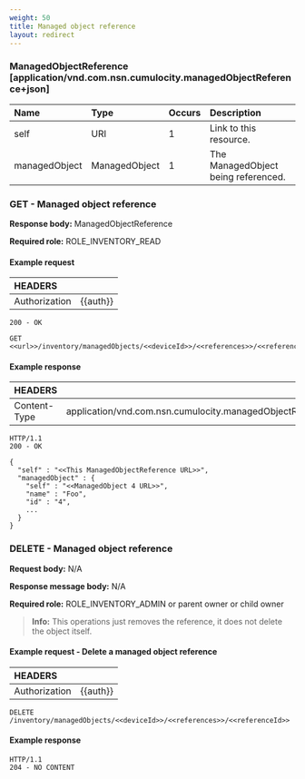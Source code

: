 ```yaml
---
weight: 50
title: Managed object reference
layout: redirect
---
```


### ManagedObjectReference [application/vnd.com.nsn.cumulocity.managedObjectReference+json]

|Name|Type|Occurs|Description|
|:---|:---|:-----|:----------|
|self|URI|1|Link to this resource.|
|managedObject|ManagedObject|1|The ManagedObject being referenced.|

### GET - Managed object reference

**Response body:** ManagedObjectReference

**Required role:** ROLE\_INVENTORY\_READ

#### Example request

|HEADERS||
|:---|:---|
|Authorization|{{auth}}

```http    
200 - OK

GET <<url>>/inventory/managedObjects/<<deviceId>>/<<references>>/<<referenceId>>
```

#### Example response

|HEADERS||
|:---|:---|
|Content-Type|application/vnd.com.nsn.cumulocity.managedObjectReference+json;ver=...

```http
HTTP/1.1 
200 - OK

{
  "self" : "<<This ManagedObjectReference URL>>",
  "managedObject" : {
    "self" : "<<ManagedObject 4 URL>>",
    "name" : "Foo",
    "id" : "4",
    ...
  }
}
```

### DELETE - Managed object reference

**Request body:** N/A

**Response message body:** N/A

**Required role:** ROLE\_INVENTORY\_ADMIN or parent owner or child owner

> **Info:** This operations just removes the reference, it does not delete the object itself.

#### Example request - Delete a managed object reference

|HEADERS||
|:---|:---|
|Authorization|{{auth}}

```http
DELETE /inventory/managedObjects/<<deviceId>>/<<references>>/<<referenceId>>
```

#### Example response

```http
HTTP/1.1
204 - NO CONTENT
```
